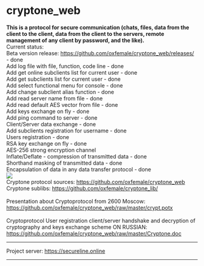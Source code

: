 # cryptone_web <br>
<b>This is a protocol for secure communication (chats, files, data from the client to the client, data from the client to the servers, remote management of any client by password, and the like).</b><br>
Current status: <br>
Beta version release: <a href="https://github.com/oxfemale/cryptone_web/releases/">https://github.com/oxfemale/cryptone_web/releases/</a> - done <br>
Add log file with file, function, code line - done <br>
Add get online subclients list for current user - done <br>
Add get subclients list for current user - done <br>
Add select functional menu for console - done <br>
Add change subclient alias function - done <br>
Add read server name from file - done <br>
Add read default AES vector from file - done <br>
Add keys exchange on fly - done <br>
Add ping command to server - done  <br>
Client/Server data exchange - done <br>
Add subclients registration for username - done <br>
Users registration - done <br>
RSA key exchange on fly - done <br>
AES-256 strong encryption channel <br>
Inflate/Deflate - compression of transmitted data - done <br>
Shorthand masking of transmitted data - done <br>
Encapsulation of data in any data transfer protocol - done <br>
<img src="http://kitsune.online/img/studiocpp.PNG" align="top"> <br>
Cryptone protocol sources: <a href="https://github.com/oxfemale/cryptone_web">https://github.com/oxfemale/cryptone_web</a> <br>
Cryptone sublibs: <a href="https://github.com/oxfemale/cryptone_lib/">https://github.com/oxfemale/cryptone_lib/</a> <br>
 <br>
Presentation about Cryptoprotocol from 2600 Moscow: <a href="https://github.com/oxfemale/cryptone_web/raw/master/crypt.potx">https://github.com/oxfemale/cryptone_web/raw/master/crypt.potx</a> <br>
 <br>
Cryptoprotocol User registration client/server handshake and decryption of cryptography and keys exchange scheme
ON RUSSIAN: <a href="https://github.com/oxfemale/cryptone_web/raw/master/Cryptone.doc">https://github.com/oxfemale/cryptone_web/raw/master/Cryptone.doc</a> <br>
<hr>
Project server: <a href="https://secureline.online/">https://secureline.online</a><br>
<hr>
 
